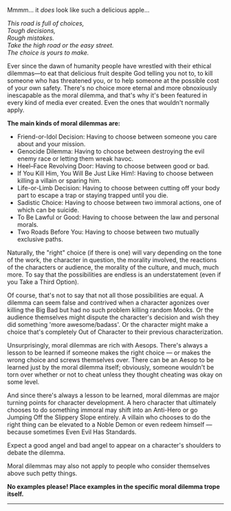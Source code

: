 Mmmm... it _does_ look like such a delicious apple...

_This road is full of choices,  
Tough decisions,  
Rough mistakes.  
Take the high road or the easy street.  
The choice is yours to make._

Ever since the dawn of humanity people have wrestled with their ethical dilemmas—to eat that delicious fruit despite God telling you not to, to kill someone who has threatened you, or to help someone at the possible cost of your own safety. There's no choice more eternal and more obnoxiously inescapable as the moral dilemma, and that's why it's been featured in every kind of media ever created. Even the ones that wouldn't normally apply.

**The main kinds of moral dilemmas are:**

-   Friend-or-Idol Decision: Having to choose between someone you care about and your mission.
-   Genocide Dilemma: Having to choose between destroying the evil enemy race or letting them wreak havoc.
-   Heel–Face Revolving Door: Having to choose between good or bad.
-   If You Kill Him, You Will Be Just Like Him!: Having to choose between killing a villain or sparing him.
-   Life-or-Limb Decision: Having to choose between cutting off your body part to escape a trap or staying trapped until you die.
-   Sadistic Choice: Having to choose between two immoral actions, one of which can be suicide.
-   To Be Lawful or Good: Having to choose between the law and personal morals.
-   Two Roads Before You: Having to choose between two mutually exclusive paths.

Naturally, the "right" choice (if there is one) will vary depending on the tone of the work, the character in question, the morality involved, the reactions of the characters or audience, the morality of the culture, and much, much more. To say that the possibilities are endless is an understatement (even if you Take a Third Option).

Of course, that's not to say that not all those possibilities are equal. A dilemma can seem false and contrived when a character agonizes over killing the Big Bad but had no such problem killing random Mooks. Or the audience themselves might dispute the character's decision and wish they did something 'more awesome/badass'. Or the character might make a choice that's completely Out of Character to their previous characterization.

Unsurprisingly, moral dilemmas are rich with Aesops. There's always a lesson to be learned if someone makes the right choice — or makes the wrong choice and screws themselves over. There can be an Aesop to be learned just by the moral dilemma itself; obviously, someone wouldn't be torn over whether or not to cheat unless they thought cheating was okay on some level.

And since there's always a lesson to be learned, moral dilemmas are major turning points for character development. A hero character that ultimately chooses to do something immoral may shift into an Anti-Hero or go Jumping Off the Slippery Slope entirely. A villain who chooses to do the right thing can be elevated to a Noble Demon or even redeem himself — because sometimes Even Evil Has Standards.

Expect a good angel and bad angel to appear on a character's shoulders to debate the dilemma.

Moral dilemmas may also not apply to people who consider themselves above such petty things.

**No examples please! Place examples in the specific moral dilemma trope itself.**

___
